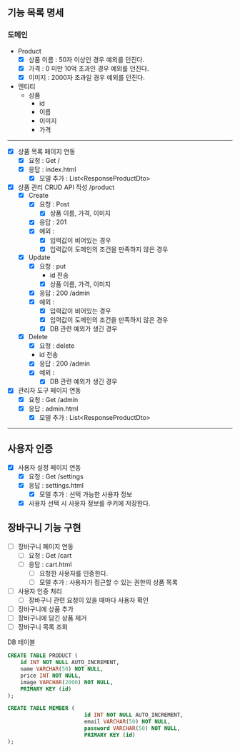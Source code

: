 ## 기능 목록 명세

### 도메인

- Product
    - [x] 상품 이름 : 50자 이상인 경우 예외를 던진다.
    - [x] 가격 : 0 미만 10억 초과인 경우 예외를 던진다.
    - [x] 이미지 : 2000자 초과일 경우 예외를 던진다.

- 엔티티
    - 상품
        - id
        - 이름
        - 이미지
        - 가격

--- 


- [x] 상품 목록 페이지 연동
    - [x] 요청 : Get /
    - [x] 응답 : index.html
        - [x] 모델 추가 : List\<ResponseProductDto>
- [x] 상품 관리 CRUD API 작성
  /product
    - [x] Create
        - [x] 요청 : Post
            - [x] 상품 이름, 가격, 이미지
        - [x] 응답 : 201
        - [x] 예외 :
            - [x] 입력값이 비어있는 경우
            - [x] 입력값이 도메인의 조건을 만족하지 않은 경우
    - [x] Update
        - [x] 요청 : put
            - id 전송
            -  [x] 상품 이름, 가격, 이미지
        - [x] 응답 : 200 /admin
        - [x] 예외 :
            - [x] 입력값이 비어있는 경우
            - [x] 입력값이 도메인의 조건을 만족하지 않은 경우
            - [x] DB 관련 예외가 생긴 경우
    - [x] Delete
        - [x] 요청 : delete
        - id 전송
        - [x] 응답 : 200 /admin
        - [x] 예외 :
            - [x] DB 관련 예외가 생긴 경우
- [x] 관리자 도구 페이지 연동
    - [x] 요청 : Get /admin
    - [x] 응답 : admin.html
        - [x] 모델 추가 : List\<ResponseProductDto>

---

## 사용자 인증

- [x] 사용자 설정 페이지 연동
  - [x] 요청 : Get /settings
  - [x] 응답 : settings.html
    - [x] 모델 추가 : 선택 가능한 사용자 정보
    
  - [x] 사용자 선택 시 사용자 정보를 쿠키에 저장한다.

## 장바구니 기능 구현

- [ ] 장바구니 페이지 연동
  - [ ] 요청 : Get /cart
  - [ ] 응답 : cart.html
    - [ ] 요청한 사용자를 인증한다.
    - [ ] 모델 추가 : 사용자가 접근할 수 있는 권한의 상품 목록

- [ ] 사용자 인증 처리
  - [ ] 장바구니 관련 요청이 있을 때마다 사용자 확인

- [ ] 장바구니에 상품 추가
- [ ] 장바구니에 담긴 상품 제거
- [ ] 장바구니 목록 조회

DB 테이블

```sql
CREATE TABLE PRODUCT (
    id INT NOT NULL AUTO_INCREMENT,
    name VARCHAR(50) NOT NULL,
    price INT NOT NULL,
    image VARCHAR(2000) NOT NULL,
    PRIMARY KEY (id)
);
```

```sql
CREATE TABLE MEMBER (
                        id INT NOT NULL AUTO_INCREMENT,
                        email VARCHAR(50) NOT NULL,
                        password VARCHAR(50) NOT NULL,
                        PRIMARY KEY (id)
);
```